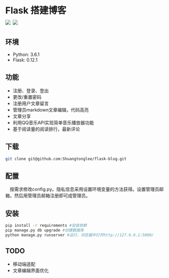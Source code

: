 Flask 搭建博客  
![](https://img.shields.io/badge/python-3.6-orange.svg) ![](https://img.shields.io/badge/Flask-0.12-orange.svg)
===
环境
-----
* Python: 3.6.1
* Flask: 0.12.1

功能
----
* 注册、登录、登出
* 更改/重置密码
* 注册用户文章留言
* 管理员markdown文章编辑，代码高亮
* 文章分享
* 利用QQ音乐API实现简单音乐播放器功能
* 基于阅读量的阅读排行，最新评论

下载
----
```Bash
git clone git@github.com:Shuangtonglee/flask-blog.git
```
配置
----
　按需求修改config.py。隐私信息采用设置环境变量的方法获得。设置管理员邮箱，然后用管理员邮箱注册即可成管理员。

安装
----
```Bash
pip install -r requirements #安装依赖
pip manage.py db upgrade #创建数据库
python manage.py runserver #运行，浏览器中打开http://127.0.0.1:5000/
```
TODO
----
* 移动端适配
* 文章编辑界面优化
